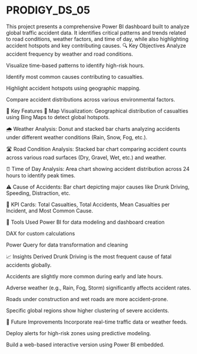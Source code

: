 # PRODIGY_DS_05
This project presents a comprehensive Power BI dashboard built to analyze global traffic accident data. It identifies critical patterns and trends related to road conditions, weather factors, and time of day, while also highlighting accident hotspots and key contributing causes.
🔍 Key Objectives
Analyze accident frequency by weather and road conditions.

Visualize time-based patterns to identify high-risk hours.

Identify most common causes contributing to casualties.

Highlight accident hotspots using geographic mapping.

Compare accident distributions across various environmental factors.

📌 Key Features
📍 Map Visualization: Geographical distribution of casualties using Bing Maps to detect global hotspots.

🌧️ Weather Analysis: Donut and stacked bar charts analyzing accidents under different weather conditions (Rain, Snow, Fog, etc.).

🛣️ Road Condition Analysis: Stacked bar chart comparing accident counts across various road surfaces (Dry, Gravel, Wet, etc.) and weather.

⏰ Time of Day Analysis: Area chart showing accident distribution across 24 hours to identify peak times.

⚠️ Cause of Accidents: Bar chart depicting major causes like Drunk Driving, Speeding, Distraction, etc.

📌 KPI Cards: Total Casualties, Total Accidents, Mean Casualties per Incident, and Most Common Cause.

🚀 Tools Used
Power BI for data modeling and dashboard creation

DAX for custom calculations

Power Query for data transformation and cleaning

📈 Insights Derived
Drunk Driving is the most frequent cause of fatal accidents globally.

Accidents are slightly more common during early and late hours.

Adverse weather (e.g., Rain, Fog, Storm) significantly affects accident rates.

Roads under construction and wet roads are more accident-prone.

Specific global regions show higher clustering of severe accidents.

🧠 Future Improvements
Incorporate real-time traffic data or weather feeds.

Deploy alerts for high-risk zones using predictive modeling.

Build a web-based interactive version using Power BI embedded.


